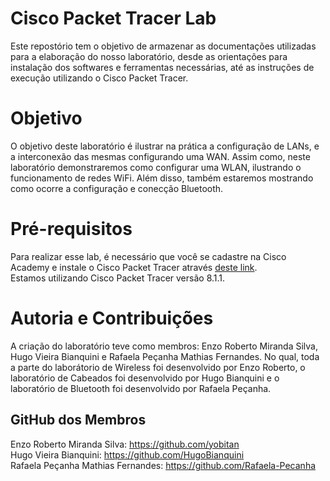 # Cisco Packet Tracer Lab
Este repostório tem o objetivo de armazenar as documentações utilizadas para a elaboração do nosso laboratório, desde as orientações para instalação dos softwares e ferramentas necessárias, até as instruções de execução utilizando o Cisco Packet Tracer.

# Objetivo
O objetivo deste laboratório é ilustrar na prática a configuração de LANs, e a interconexão das mesmas configurando uma WAN.
Assim como, neste laboratório demonstraremos como configurar uma WLAN, ilustrando o funcionamento de redes WiFi. Além disso, também estaremos mostrando como ocorre a configuração e conecção Bluetooth.

# Pré-requisitos
Para realizar esse lab, é necessário que você se cadastre na Cisco Academy e instale o Cisco Packet Tracer através [deste link](https://www.netacad.com/pt-br/courses/packet-tracer).<br />
Estamos utilizando Cisco Packet Tracer versão 8.1.1.

# Autoria e Contribuições

A criação do laboratório teve como membros: Enzo Roberto Miranda Silva, Hugo Vieira Bianquini e Rafaela Peçanha Mathias Fernandes. No qual, toda a parte do laborátorio de Wireless foi desenvolvido por Enzo Roberto, o laboratório de Cabeados foi desenvolvido por Hugo Bianquini e o laboratório de Bluetooth foi desenvolvido por Rafaela Peçanha.

## GitHub dos Membros

Enzo Roberto Miranda Silva: https://github.com/yobitan<br />
Hugo Vieira Bianquini: https://github.com/HugoBianquini<br />
Rafaela Peçanha Mathias Fernandes: https://github.com/Rafaela-Pecanha<br />
